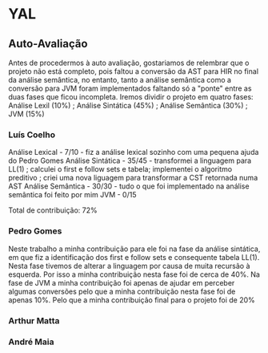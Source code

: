 # YAL

## Auto-Avaliação

Antes de procedermos à auto avaliação, gostariamos de relembrar que o projeto não está completo, pois faltou a conversão da AST para HIR no final da análise semântica, no entanto, tanto a análise semântica como a conversão para JVM foram implementados faltando só a "ponte" entre as duas fases que ficou incompleta.
Iremos dividir o projeto em quatro fases: Análise Lexil (10%) ; Análise Sintática (45%) ; Análise Semântica (30%) ; JVM (15%)

### Luís Coelho

Análise Lexical - 7/10 - fiz a análise lexical sozinho com uma pequena ajuda do Pedro Gomes
Análise Sintática - 35/45 - transformei a linguagem para LL(1) ; calculei o first e follow sets e tabela; implementei o algoritmo preditivo ; criei uma nova liguagem para transformar a CST retornada numa AST
Análise Semântica - 30/30 - tudo o que foi implementado na análise semântica foi feito por mim
JVM - 0/15

Total de contribuição: 72%

### Pedro Gomes

Neste trabalho a minha contribuição para ele foi na fase da análise sintática, em que fiz a identificação dos first e follow sets e consequente tabela LL(1). Nesta fase tivemos de alterar a linguagem por causa de muita recursão à esquerda. Por isso a minha contribuição nesta fase foi de cerca de 40%.
Na fase de JVM a minha contribuição foi apenas de ajudar em perceber algumas conversões pelo que a minha contribuição nesta fase foi de apenas 10%.
Pelo que a minha contribuição final para o projeto foi de 20%

### Arthur Matta

### André Maia
